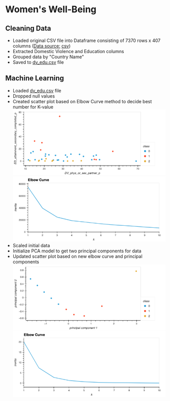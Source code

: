 # Women's Well-Being

## Cleaning Data
- Loaded original CSV file into Dataframe consisting of 7370 rows x 407 columns ([Data source:](https://www.kaggle.com/datasets/konradb/wellbeing-of-women-in-52-countries?resource=download) [csv](https://github.com/Betsy-Kalkwarf/Women-Well-Being/blob/main/Resources/livwell_lin_interpolated.csv))
- Extracted Domestic Violence and Education columns
- Grouped data by "Country Name"
- Saved to [dv_edu.csv](https://github.com/Betsy-Kalkwarf/Women-Well-Being/blob/code/clean_data.csv) file

## Machine Learning
- Loaded [dv_edu.csv](https://github.com/Betsy-Kalkwarf/Women-Well-Being/blob/code/clean_data.csv) file
- Dropped null values
- Created scatter plot based on Elbow Curve method to decide  best number for K-value
![scatter_plot](https://github.com/Betsy-Kalkwarf/Women-Well-Being/blob/code/Images/scatter.png)
![elbow](https://github.com/Betsy-Kalkwarf/Women-Well-Being/blob/code/Images/elbow.png)
- Scaled initial data
- Initialize PCA model to get two principal components for data
- Updated scatter plot based on new elbow curve and principal components
![scatter_pca](https://github.com/Betsy-Kalkwarf/Women-Well-Being/blob/code/Images/scatter_pca.png)
![elbow_pca](https://github.com/Betsy-Kalkwarf/Women-Well-Being/blob/code/Images/elbow_pca.png)
